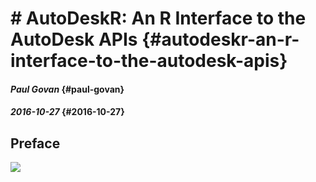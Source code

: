 # # AutoDeskR: An R Interface to the AutoDesk APIs {#autodeskr-an-r-interface-to-the-autodesk-apis}

#### _Paul Govan_ {#paul-govan}

#### _2016-10-27_ {#2016-10-27}

## Preface

![](https://github.com/paulgovan/AutoDeskR/blob/master/inst/images/basicSample.png?raw=true)